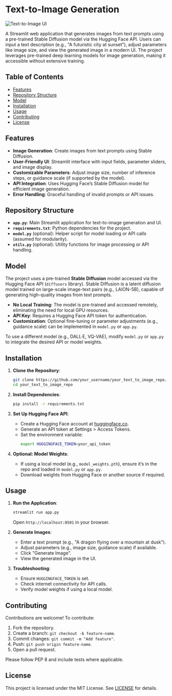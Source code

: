 # Text-to-Image Generation

![Text-to-Image UI](https://via.placeholder.com/800x400.png?text=Text-to-Image+Generation+UI) <!-- Replace with actual screenshot if available -->

A Streamlit web application that generates images from text prompts using a pre-trained Stable Diffusion model via the Hugging Face API. Users can input a text description (e.g., "A futuristic city at sunset"), adjust parameters like image size, and view the generated image in a modern UI. The project leverages pre-trained deep learning models for image generation, making it accessible without extensive training.

## Table of Contents
- [Features](#features)
- [Repository Structure](#repository-structure)
- [Model](#model)
- [Installation](#installation)
- [Usage](#usage)
- [Contributing](#contributing)
- [License](#license)

## Features
- **Image Generation**: Create images from text prompts using Stable Diffusion.
- **User-Friendly UI**: Streamlit interface with input fields, parameter sliders, and image display.
- **Customizable Parameters**: Adjust image size, number of inference steps, or guidance scale (if supported by the model).
- **API Integration**: Uses Hugging Face’s Stable Diffusion model for efficient image generation.
- **Error Handling**: Graceful handling of invalid prompts or API issues.

## Repository Structure
- **`app.py`**: Main Streamlit application for text-to-image generation and UI.
- **`requirements.txt`**: Python dependencies for the project.
- **`model.py`** (optional): Helper script for model loading or API calls (assumed for modularity).
- **`utils.py`** (optional): Utility functions for image processing or API handling.

## Model
The project uses a pre-trained **Stable Diffusion** model accessed via the Hugging Face API (`diffusers` library). Stable Diffusion is a latent diffusion model trained on large-scale image-text pairs (e.g., LAION-5B), capable of generating high-quality images from text prompts.

- **No Local Training**: The model is pre-trained and accessed remotely, eliminating the need for local GPU resources.
- **API Key**: Requires a Hugging Face API token for authentication.
- **Customization**: Optional fine-tuning or parameter adjustments (e.g., guidance scale) can be implemented in `model.py` or `app.py`.

To use a different model (e.g., DALL·E, VQ-VAE), modify `model.py` or `app.py` to integrate the desired API or model weights.

## Installation
1. **Clone the Repository**:
   ```bash
   git clone https://github.com/your_username/your_text_to_image_repo.git
   cd your_text_to_image_repo
   ```

2. **Install Dependencies**:
   ```bash
   pip install -r requirements.txt
   ```

3. **Set Up Hugging Face API**:
   - Create a Hugging Face account at [huggingface.co](https://huggingface.co).
   - Generate an API token at Settings > Access Tokens.
   - Set the environment variable:
     ```bash
     export HUGGINGFACE_TOKEN=your_api_token
     ```

4. **Optional: Model Weights**:
   - If using a local model (e.g., `model_weights.pth`), ensure it’s in the repo and loaded in `model.py` or `app.py`.
   - Download weights from Hugging Face or another source if required.

## Usage
1. **Run the Application**:
   ```bash
   streamlit run app.py
   ```
   Open `http://localhost:8501` in your browser.

2. **Generate Images**:
   - Enter a text prompt (e.g., "A dragon flying over a mountain at dusk").
   - Adjust parameters (e.g., image size, guidance scale) if available.
   - Click "Generate Image".
   - View the generated image in the UI.

3. **Troubleshooting**:
   - Ensure `HUGGINGFACE_TOKEN` is set.
   - Check internet connectivity for API calls.
   - Verify model weights if using a local model.

## Contributing
Contributions are welcome! To contribute:
1. Fork the repository.
2. Create a branch: `git checkout -b feature-name`.
3. Commit changes: `git commit -m "Add feature"`.
4. Push: `git push origin feature-name`.
5. Open a pull request.

Please follow PEP 8 and include tests where applicable.

## License
This project is licensed under the MIT License. See [LICENSE](LICENSE) for details.